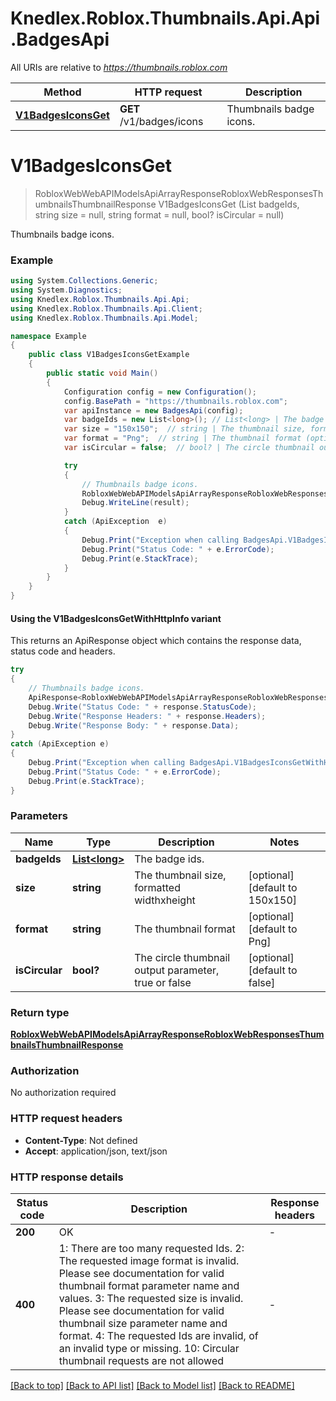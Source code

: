 # Knedlex.Roblox.Thumbnails.Api.Api.BadgesApi

All URIs are relative to *https://thumbnails.roblox.com*

| Method | HTTP request | Description |
|--------|--------------|-------------|
| [**V1BadgesIconsGet**](BadgesApi.md#v1badgesiconsget) | **GET** /v1/badges/icons | Thumbnails badge icons. |

<a id="v1badgesiconsget"></a>
# **V1BadgesIconsGet**
> RobloxWebWebAPIModelsApiArrayResponseRobloxWebResponsesThumbnailsThumbnailResponse V1BadgesIconsGet (List<long> badgeIds, string size = null, string format = null, bool? isCircular = null)

Thumbnails badge icons.

### Example
```csharp
using System.Collections.Generic;
using System.Diagnostics;
using Knedlex.Roblox.Thumbnails.Api.Api;
using Knedlex.Roblox.Thumbnails.Api.Client;
using Knedlex.Roblox.Thumbnails.Api.Model;

namespace Example
{
    public class V1BadgesIconsGetExample
    {
        public static void Main()
        {
            Configuration config = new Configuration();
            config.BasePath = "https://thumbnails.roblox.com";
            var apiInstance = new BadgesApi(config);
            var badgeIds = new List<long>(); // List<long> | The badge ids.
            var size = "150x150";  // string | The thumbnail size, formatted widthxheight (optional)  (default to 150x150)
            var format = "Png";  // string | The thumbnail format (optional)  (default to Png)
            var isCircular = false;  // bool? | The circle thumbnail output parameter, true or false (optional)  (default to false)

            try
            {
                // Thumbnails badge icons.
                RobloxWebWebAPIModelsApiArrayResponseRobloxWebResponsesThumbnailsThumbnailResponse result = apiInstance.V1BadgesIconsGet(badgeIds, size, format, isCircular);
                Debug.WriteLine(result);
            }
            catch (ApiException  e)
            {
                Debug.Print("Exception when calling BadgesApi.V1BadgesIconsGet: " + e.Message);
                Debug.Print("Status Code: " + e.ErrorCode);
                Debug.Print(e.StackTrace);
            }
        }
    }
}
```

#### Using the V1BadgesIconsGetWithHttpInfo variant
This returns an ApiResponse object which contains the response data, status code and headers.

```csharp
try
{
    // Thumbnails badge icons.
    ApiResponse<RobloxWebWebAPIModelsApiArrayResponseRobloxWebResponsesThumbnailsThumbnailResponse> response = apiInstance.V1BadgesIconsGetWithHttpInfo(badgeIds, size, format, isCircular);
    Debug.Write("Status Code: " + response.StatusCode);
    Debug.Write("Response Headers: " + response.Headers);
    Debug.Write("Response Body: " + response.Data);
}
catch (ApiException e)
{
    Debug.Print("Exception when calling BadgesApi.V1BadgesIconsGetWithHttpInfo: " + e.Message);
    Debug.Print("Status Code: " + e.ErrorCode);
    Debug.Print(e.StackTrace);
}
```

### Parameters

| Name | Type | Description | Notes |
|------|------|-------------|-------|
| **badgeIds** | [**List&lt;long&gt;**](long.md) | The badge ids. |  |
| **size** | **string** | The thumbnail size, formatted widthxheight | [optional] [default to 150x150] |
| **format** | **string** | The thumbnail format | [optional] [default to Png] |
| **isCircular** | **bool?** | The circle thumbnail output parameter, true or false | [optional] [default to false] |

### Return type

[**RobloxWebWebAPIModelsApiArrayResponseRobloxWebResponsesThumbnailsThumbnailResponse**](RobloxWebWebAPIModelsApiArrayResponseRobloxWebResponsesThumbnailsThumbnailResponse.md)

### Authorization

No authorization required

### HTTP request headers

 - **Content-Type**: Not defined
 - **Accept**: application/json, text/json


### HTTP response details
| Status code | Description | Response headers |
|-------------|-------------|------------------|
| **200** | OK |  -  |
| **400** | 1: There are too many requested Ids.  2: The requested image format is invalid. Please see documentation for valid thumbnail format parameter name and values.  3: The requested size is invalid. Please see documentation for valid thumbnail size parameter name and format.  4: The requested Ids are invalid, of an invalid type or missing.  10: Circular thumbnail requests are not allowed |  -  |

[[Back to top]](#) [[Back to API list]](../README.md#documentation-for-api-endpoints) [[Back to Model list]](../README.md#documentation-for-models) [[Back to README]](../README.md)

